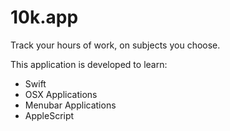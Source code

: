 # 10k.app

Track your hours of work, on subjects you choose.

This application is developed to learn:

- Swift
- OSX Applications
- Menubar Applications 
- AppleScript
